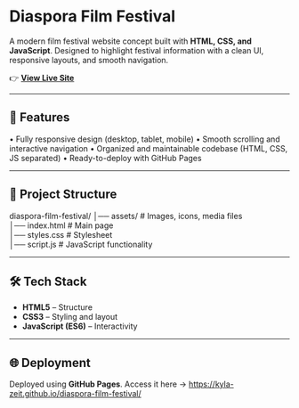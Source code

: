 # Diaspora Film Festival

A modern film festival website concept built with **HTML, CSS, and JavaScript**.
Designed to highlight festival information with a clean UI, responsive layouts, and smooth navigation.

👉 **[View Live Site](https://kyla-zeit.github.io/diaspora-film-festival)**

---

## 🚀 Features
•	Fully responsive design (desktop, tablet, mobile)
•	Smooth scrolling and interactive navigation
•	Organized and maintainable codebase (HTML, CSS, JS separated)
•	Ready-to-deploy with GitHub Pages

---
## 📂 Project Structure
diaspora-film-festival/
│── assets/        # Images, icons, media files  
│── index.html     # Main page  
│── styles.css     # Stylesheet  
│── script.js      # JavaScript functionality  

---

## 🛠️ Tech Stack
- **HTML5** – Structure  
- **CSS3** – Styling and layout  
- **JavaScript (ES6)** – Interactivity  

---

## 🌐 Deployment
Deployed using **GitHub Pages**.
Access it here → https://kyla-zeit.github.io/diaspora-film-festival/
